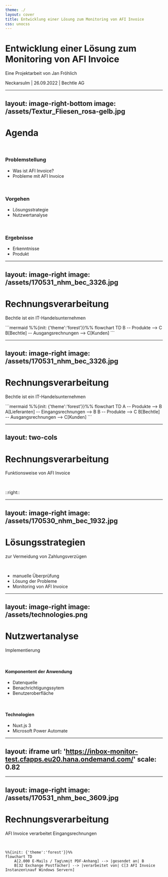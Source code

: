 ```yaml
---
theme: ./
layout: cover
title: Entwicklung einer Lösung zum Monitoring von AFI Invoice
css: unocss
---
```


# Entwicklung einer Lösung zum Monitoring von AFI Invoice

Eine Projektarbeit von Jan Fröhlich

Neckarsulm | 26.09.2022 | Bechtle AG

<!--
- Name, Firma
- Projektarbeit Titel 
"Evaluation und prototypische Implementierung einer Lösung zum Monitoring der automatischen Rechnungsverarbeitung mittels AFI Invoice"
- Entwicklung einer Überwachungssoftware

,,

- einige mit AFI Invoice vertraut, Ergebnis gesehen
- Fragen stellen, später mitmachen
-->

---
layout: image-right-bottom
image: /assets/Textur_Fliesen_rosa-gelb.jpg
---

# Agenda

<br>

### Problemstellung
- Was ist AFI Invoice?
- Probleme mit AFI Invoice

<br>

### Vorgehen
- Lösungsstrategie
- Nutzwertanalyse

<br>

### Ergebnisse
- Erkenntnisse
- Produkt

<!--
Problemstellung
- Was ist AFI Invoice
- Welche Probleme

Vorgehen
- Finden einer Lösungsstrategie
- Entwicklung von Prototypen
- Vergleich der Lösungen mithilfe einer Nutzwertanalyse

Ergebnisse
- Erkenntnisse der Nutzwertanalyse
- Vorstellung des Produktes
-->

---
layout: image-right
image: /assets/170531_nhm_bec_3326.jpg
---

# Rechnungsverarbeitung

Bechtle ist ein IT-Handelsunternehmen

<div class="absolute bottom-25">
```mermaid
%%{init: {'theme':'forest'}}%%
flowchart TD
    B -- Produkte --> C
    B[Bechtle] -- Ausgangsrechnungen --> C[Kunden]
```
</div>


---
layout: image-right
image: /assets/170531_nhm_bec_3326.jpg
---

# Rechnungsverarbeitung

Bechtle ist ein IT-Handelsunternehmen

<div class="absolute bottom-25">
```mermaid
%%{init: {'theme':'forest'}}%%
flowchart TD
    A -- Produkte --> B
    A[Lieferanten] -- Eingangsrechnungen --> B
    B -- Produkte --> C
    B[Bechtle] -- Ausgangsrechnungen --> C[Kunden]
```
</div>

<!--
- empfangen, überprüfen, um fristgerecht bezahlen
- Rechnungen werden in Form einer PDF-Datei ausgestellt
- 32 E-Mail-Postfächer, um diese als Anhang einer E-Mail zu empfangen
- Software zur Verarbeitung
-->

---
layout: two-cols
---

# Rechnungsverarbeitung

Funktionsweise von AFI Invoice

<br>

<Inbox name="Posteingang - Bechtle Deutschland" mt-1 />

::right::
<div class="w-full h-full pl-12 flex flex-col gap-8">
  <Invoice />
  <Sap />
</div>

<!--
- beschreiben: E-Mail mit PDF
- PDF → übertragen
- SAP, Bestellung getätigt, Rechnungsnummer
-->

---
layout: image-right
image: /assets/170530_nhm_bec_1932.jpg
---

# Lösungsstrategien

zur Vermeidung von Zahlungsverzügen

<br>

- manuelle Überprüfung
- Lösung der Probleme
- Monitoring von AFI Invoice

<!--
zeitintensiv / nicht so verlässlich wie automatische Lösung

#### AFI Solutions
- Problem bestätigt
- mögliche Ursachen genannt
- Maßnahmen zur Vermeidung des Problems
- Problem kann nicht gänzlich ausgeschlossen werden

#### Monitoring
- mehrere Ansätze verglichen
- Abfrage über Schnittstelle
- ← Graph API
- praktische Anwendung zeigt Eignung

,,

(falsch codierte, zu große E-Mails, Java-Crashes, Windows Updates → Wartungsvertrag / proaktives Monitoring)
-->

---
layout: image-right
image: /assets/technologies.png
---

# Nutzwertanalyse

Implementierung

<br>

#### Komponentent der Anwendung

- Datenquelle
- Benachrichtigungssytem
- Benutzeroberfläche

<br>

#### Technologien

- Nuxt.js 3
- Microsoft Power Automate

<!--
-
-->

---
layout: iframe
url: 'https://inbox-monitor-test.cfapps.eu20.hana.ondemand.com/'
scale: 0.82
---

---
layout: image-right
image: /assets/170531_nhm_bec_3609.jpg
---

# Rechnungsverarbeitung

AFI Invoice verarbeitet Eingangsrechnungen

<br>

```mermaid
%%{init: {'theme':'forest'}}%%
flowchart TD
    A[2.000 E-Mails / Tag\nmit PDF-Anhang] --> |gesendet an| B
    B[32 Exchange Postfächer] --> |verarbeitet von| C[3 AFI Invoice Instanzen\nauf Windows Servern]
```

<!--
- Deutschland, Österreich/Schweiz, Europa
-->
